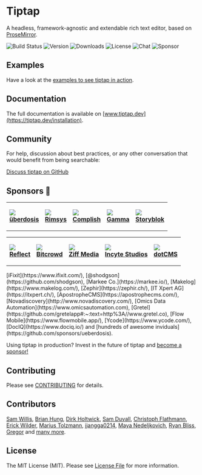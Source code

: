 # Tiptap

A headless, framework-agnostic and extendable rich text editor, based on [ProseMirror](https://github.com/ProseMirror/prosemirror).

![Build Status](https://github.com/ueberdosis/tiptap/workflows/build/badge.svg) ![Version](https://img.shields.io/npm/v/@tiptap/core.svg?label=version) ![Downloads](https://img.shields.io/npm/dm/@tiptap/core.svg) ![License](https://img.shields.io/npm/l/@tiptap/core.svg) ![Chat](https://img.shields.io/badge/chat-on%20discord-7289da.svg?sanitize=true) ![Sponsor](https://img.shields.io/static/v1?label=Sponsor&message=%E2%9D%A4&logo=GitHub)

## Examples

Have a look at the [examples to see tiptap in action](https://tiptap.dev/examples).

## Documentation

The full documentation is available on [www.tiptap.dev](https://tiptap.dev/installation).

## Community

For help, discussion about best practices, or any other conversation that would benefit from being searchable:

[Discuss tiptap on GitHub](https://github.com/ueberdosis/tiptap/discussions)

## Sponsors 💖

<table>
  <tr>
    <td>
      <p><img src="https://unavatar.io/github/ueberdosis"><br><a target="_blank" rel="noopener noreferrer nofollow" href="https://ueberdosis.io/"><strong>überdosis</strong></a></p>    </td>
    <td>
      <p><img src="https://unavatar.io/github/rimsys"><br><a target="_blank" rel="noopener noreferrer nofollow" href="https://rimsys.io/"><strong>Rimsys</strong></a></p>    </td>
    <td>
      <p><img src="https://uploads-ssl.webflow.com/5fa93d27380666789a1cbbd3/5fae50824b4d2d06f3d2898f_Frame%20374.png"><br><a target="_blank" rel="noopener noreferrer nofollow" href="https://www.complish.app/"><strong>Complish</strong></a></p>    </td>
    <td>
      <p><img src="https://unavatar.io/gamma.app"><br><a target="_blank" rel="noopener noreferrer nofollow" href="https://www.gamma.app/"><strong>Gamma</strong></a></p>    </td>
    <td>
      <p><img src="https://unavatar.io/github/storyblok"><br><a target="_blank" rel="noopener noreferrer nofollow" href="https://www.storyblok.com/"><strong>Storyblok</strong></a></p>    </td>
  </tr>

</table>
<table>
  <tr>
    <td>
      <p><img src="https://unavatar.io/reflect.app"><br><a target="_blank" rel="noopener noreferrer nofollow" href="https://reflect.app/"><strong>Reflect</strong></a></p>    </td>
    <td>
      <p><img src="https://unavatar.io/bitcrowd.net"><br><a target="_blank" rel="noopener noreferrer nofollow" href="https://bitcrowd.net/"><strong>Bitcrowd</strong></a></p>    </td>
    <td>
      <p><img src="https://unavatar.io/github/ziffmedia"><br><a target="_blank" rel="noopener noreferrer nofollow" href="https://ziffmedia.com/"><strong>Ziff Media</strong></a></p>    </td>
    <td>
      <p><img src="https://unavatar.io/github/incyte"><br><a target="_blank" rel="noopener noreferrer nofollow" href="https://incytestudios.com/"><strong>Incyte Studios</strong></a></p>    </td>
    <td>
      <p><img src="https://unavatar.io/github/dotcms"><br><a target="_blank" rel="noopener noreferrer nofollow" href="https://dotcms.com/"><strong>dotCMS</strong></a></p>    </td>
  </tr>

</table>
[iFixit](https://www.ifixit.com/), [@shodgson](https://github.com/shodgson), [Markee Co.](https://markee.io/), [Makelog](https://www.makelog.com/), [Zephir](https://zephir.ch/), [IT Xpert AG](https://itxpert.ch/), [ApostropheCMS](https://apostrophecms.com/), [Novadiscovery](http://www.novadiscovery.com/), [Omics Data Automation](https://www.omicsautomation.com), [Gretel](https://github.com/gretelapp#:~:text=http%3A//www.gretel.co), [Flow Mobile](https://www.flowmobile.app/), [Ycode](https://www.ycode.com/), [DocIQ](https://www.dociq.io/) and [hundreds of awesome inviduals](https://github.com/sponsors/ueberdosis).

Using tiptap in production? Invest in the future of tiptap and [become a sponsor!](https://github.com/sponsors/ueberdosis)

## Contributing

Please see [CONTRIBUTING](CONTRIBUTING.md) for details.

## Contributors

[Sam Willis](https://github.com/samwillis), [Brian Hung](https://github.com/BrianHung), [Dirk Holtwick](https://github.com/holtwick), [Sam Duvall](https://github.com/SamDuvall), [Christoph Flathmann](https://github.com/Chrissi2812), [Erick Wilder](https://github.com/erickwilder), [Marius Tolzmann](https://github.com/mariux), [jjangga0214](https://github.com/jjangga0214), [Maya Nedeljkovich](https://github.com/mayacoda), [Ryan Bliss](https://github.com/ryanbliss), [Gregor](https://github.com/gambolputty) and [many more](../../contributors).

## License

The MIT License (MIT). Please see [License File](LICENSE.md) for more information.